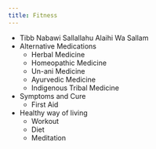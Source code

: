 ```yaml
---
title: Fitness
---
```


- Tibb Nabawi Sallallahu Alaihi Wa Sallam
- Alternative Medications
  - Herbal Medicine
  - Homeopathic Medicine
  - Un-ani Medicine
  - Ayurvedic Medicine
  - Indigenous Tribal Medicine
- Symptoms and Cure
  - First Aid
- Healthy way of living
  - Workout
  - Diet
  - Meditation